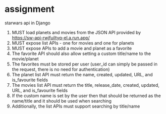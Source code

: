 # assignment
starwars api in Django
1. MUST load planets and movies from the JSON API provided by https://sw-api-rwjfuiltyq-el.a.run.app/
2. MUST expose list APIs - one for movies and one for planets
3. MUST expose APIs to add a movie and planet as a favorite
4. The favorite API should also allow setting a custom title/name to the movie/planet
5. The favorites must be stored per user (user_id can simply be passed in the request, there is no need for authentication)
6. The planet list API must return the name, created, updated, URL, and is_favourite fields
7. The movies list API must return the title, release_date, created, updated, URL, and is_favourite fields
8. If the custom name is set by the user then that should be returned as the name/title and it should be used when searching
9. Additionally, the list APIs must support searching by title/name
